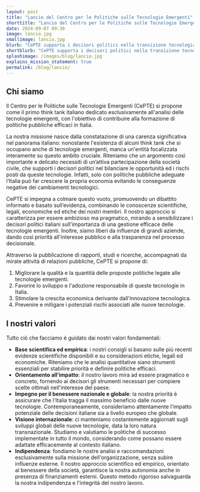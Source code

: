 ```yaml
---
layout: post
title: "Lancio del Centro per le Politiche sulle Tecnologie Emergenti"
shorttitle: "Lancio del Centro per le Politiche sulle Tecnologie Emergenti"
date: 2024-09-07 09:30
image: lancio.jpg
smallimage: lancio.jpg
blurb: "CePTE supporta i decisori politici nella transizione tecnologica"
shortblurb: "CePTE supporta i decisori politici nella transizione tecnologica"
splashimage: /images/blog/lancio.jpg
explains_mission_statement: true
permalink: /blog/lancio/
---
```



## Chi siamo

Il Centro per le Politiche sulle Tecnologie Emergenti (CePTE) si propone come il primo think tank italiano dedicato esclusivamente all'analisi delle tecnologie emergenti, con l'obiettivo di contribuire alla formazione di politiche pubbliche efficaci in Italia.

La nostra missione nasce dalla constatazione di una carenza significativa nel panorama italiano: nonostante l'esistenza di alcuni think tank che si occupano anche di tecnologie emergenti, manca un'entità focalizzata interamente su questo ambito cruciale. Riteniamo che un argomento così importante e delicato necessiti di un’attiva partecipazione della società civile, che supporti i decisori politici nel bilanciare le opportunità ed i rischi posti da queste tecnologie. Infatti, solo con politiche pubbliche adeguate l’Italia può far crescere la propria economia evitando le conseguenze negative dei cambiamenti tecnologici.

CePTE si impegna a colmare questo vuoto, promuovendo un dibattito informato e basato sull’evidenza, combinando le conoscenze scientifiche, legali, economiche ed etiche dei nostri membri. Il nostro approccio si caratterizza per essere ambizioso ma pragmatico, mirando a sensibilizzare i decisori politici italiani sull'importanza di una gestione efficace delle tecnologie emergenti. Inoltre, siamo liberi da influenze di grandi aziende, dando così priorità all'interesse pubblico e alla trasparenza nel processo decisionale.

Attraverso la pubblicazione di rapporti, studi e ricerche, accompagnati da mirate attività di relazioni pubbliche, CePTE si propone di:
1. Migliorare la qualità e la quantità delle proposte politiche legate alle tecnologie emergenti.
2. Favorire lo sviluppo e l'adozione responsabile di queste tecnologie in Italia.
3. Stimolare la crescita economica derivante dall'innovazione tecnologica.
4. Prevenire e mitigare i potenziali rischi associati alle nuove tecnologie.

## I nostri valori

Tutto ciò che facciamo è guidato dai nostri valori fondamentali:

- <b>Base scientifica ed empirica</b>: i nostri consigli si basano sulle più recenti evidenze scientifiche disponibili e su considerazioni etiche, legali ed economiche. Riteniamo che le analisi quantitative siano strumenti essenziali per stabilire priorità e definire politiche efficaci.
- <b>Orientamento all'impatto</b>: il nostro lavoro mira ad essere pragmatico e concreto, fornendo ai decisori gli strumenti necessari per compiere scelte ottimali nell'interesse del paese.
- <b>Impegno per il benessere nazionale e globale</b>: la nostra priorità è assicurare che l'Italia tragga il massimo beneficio dalle nuove tecnologie. Contemporaneamente, consideriamo attentamente l'impatto potenziale delle decisioni italiane sia a livello europeo che globale.
- <b>Visione internazionale</b>: ci manteniamo costantemente aggiornati sugli sviluppi globali delle nuove tecnologie, data la loro natura transnazionale. Studiamo e valutiamo le politiche di successo implementate in tutto il mondo, considerando come possano essere adattate efficacemente al contesto italiano.
- <b>Indipendenza</b>: fondiamo le nostre analisi e raccomandazioni esclusivamente sulla missione dell'organizzazione, senza subire influenze esterne. Il nostro approccio scientifico ed empirico, orientato al benessere della società, garantisce la nostra autonomia anche in presenza di finanziamenti esterni. Questo metodo rigoroso salvaguarda la nostra indipendenza e l'integrità del nostro lavoro.